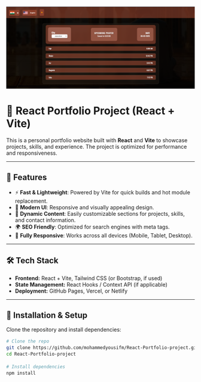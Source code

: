 ![Project Screenshot](/public/projects/react/2.png)

# 🚀 React Portfolio Project (React + Vite)

This is a personal portfolio website built with **React** and **Vite** to showcase projects, skills, and experience. The project is optimized for performance and responsiveness.

---

## 🌟 Features
- ⚡ **Fast & Lightweight**: Powered by Vite for quick builds and hot module replacement.
- 🎨 **Modern UI**: Responsive and visually appealing design.
- 📜 **Dynamic Content**: Easily customizable sections for projects, skills, and contact information.
- 🌍 **SEO Friendly**: Optimized for search engines with meta tags.
- 📱 **Fully Responsive**: Works across all devices (Mobile, Tablet, Desktop).

---

## 🛠️ Tech Stack
- **Frontend:** React + Vite, Tailwind CSS (or Bootstrap, if used)
- **State Management:** React Hooks / Context API (if applicable)
- **Deployment:** GitHub Pages, Vercel, or Netlify

---

## 📂 Installation & Setup

Clone the repository and install dependencies:

```sh
# Clone the repo
git clone https://github.com/mohammedyousifm/React-Portfolio-project.git
cd React-Portfolio-project

# Install dependencies
npm install
